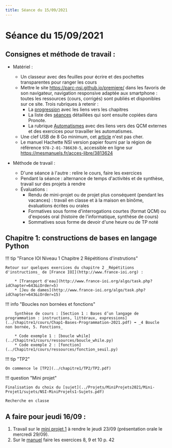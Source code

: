 ```yaml
---
title: Séance du 15/09/2021
---
```


# Séance du 15/09/2021

## Consignes et méthode de travail :

* Matériel :
    * Un classeur avec des feuilles pour écrire et des pochettes transparentes pour ranger les cours
    * Mettre le site <https://parc-nsi.github.io/premiere/> dans les favoris de son navigateur, navigation responsive adaptée aux smartphone : toutes les ressources (cours, corrigés) sont publiés et disponibles sur ce site. Trois rubriques à retenir :
        * La [progression](https://parc-nsi.github.io/premiere/) avec les liens vers les chapitres
        * La liste des [séances](https://parc-nsi.github.io/premiere/seances/) détaillées qui sont ensuite copiées dans Pronote.
        * La rubrique [Automatismes](https://parc-nsi.github.io/premiere/automatismes/) avec des liens vers des QCM externes et des exercices pour travailler les automatismes.
    * Une clef USB de 8 Go minimum, cet [article](https://www.boulanger.com/ref/872118) n'est pas cher.
    * Le manuel Hachette NSI version papier fourni par la région de référence `978-2-01-786630-5`, accessible en ligne sur <https://mesmanuels.fr/acces-libre/3813624>

* Méthode de travail :
    * D'une séance à l'autre : relire le cours, faire les exercices
    * Pendant la séance : alternance de temps d'activités et de synthèse, travail sur des projets    à rendre
    * Évaluations :
        * Rendu de mini-projet ou de projet plus conséquent (pendant les vacances) : travail en classe et à la maison en binôme, évaluations écrites ou orales
        * Formatives sous forme d'interrogations courtes (format QCM) ou d'exposés oral (histoire de l'informatique, synthèse de cours)
        * Sommatives sous forme de devoir d'une heure ou de TP noté


## Chapitre 1: constructions de bases en langage Python

!!! tip "France IOI Niveau 1 Chapitre 2  Répétitions d'instrutions"

    Retour sur quelques exercices du chapitre 2 _Répétitions d'instructions_ de [France IOI](http://www.france-ioi.org) :

        * [Transport d'eau](http://www.france-ioi.org/algo/task.php?idChapter=643&iOrder=5)
        * [Jeu de dames](http://www.france-ioi.org/algo/task.php?idChapter=643&iOrder=15)


!!! info "Boucles non bornées et fonctions"
    
        Synthèse de cours : [Section 1 : Bases d’un langage de programmation : instructions, littéraux, expressions](../chapitre1/cours/Chap1-Bases-Programmation-2021.pdf) ➡️ _4 Boucle non bornée, 5. Fonctions_

        * Code exemple 1 : [boucle while](../Chapitre1/cours/ressources/boucle_while.py)
        * Code exemple 2 : [fonction](../Chapitre1/cours/ressources/fonction_seuil.py)


!!! tip "TP2"

    On commence le [TP2](../chapitre1/TP2/TP2.pdf)


!!! question "Mini projet"

    Finalisation du choix du [sujet](../Projets/MiniProjets2021/Mini-Projet1/sujets/NSI-MiniProjets1-Sujets.pdf)

    Recherche en classe





## A faire pour jeudi 16/09 :

1. Travail sur le [mini projet 1](../Projets/MiniProjets2021/Mini-Projet1/sujets/NSI-MiniProjets1-Sujets.pdf) à rendre le jeudi 23/09 (présentation orale le mercredi 29/09).
2. Sur le [manuel](https://mesmanuels.fr/acces-libre/3813624) faire les exercices  8, 9 et 10 p. 42



